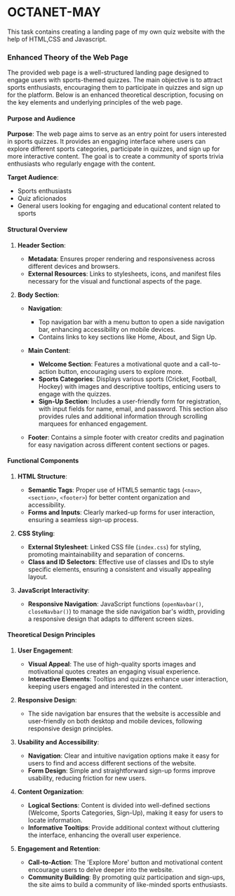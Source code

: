 # OCTANET-MAY
This task contains creating a landing page of my own quiz website with the help of HTML,CSS and Javascript.
### Enhanced Theory of the Web Page

The provided web page is a well-structured landing page designed to engage users with sports-themed quizzes. The main objective is to attract sports enthusiasts, encouraging them to participate in quizzes and sign up for the platform. Below is an enhanced theoretical description, focusing on the key elements and underlying principles of the web page.

#### Purpose and Audience

**Purpose**:
The web page aims to serve as an entry point for users interested in sports quizzes. It provides an engaging interface where users can explore different sports categories, participate in quizzes, and sign up for more interactive content. The goal is to create a community of sports trivia enthusiasts who regularly engage with the content.

**Target Audience**:
- Sports enthusiasts
- Quiz aficionados
- General users looking for engaging and educational content related to sports

#### Structural Overview

1. **Header Section**:
    - **Metadata**: Ensures proper rendering and responsiveness across different devices and browsers.
    - **External Resources**: Links to stylesheets, icons, and manifest files necessary for the visual and functional aspects of the page.

2. **Body Section**:
    - **Navigation**: 
        - Top navigation bar with a menu button to open a side navigation bar, enhancing accessibility on mobile devices.
        - Contains links to key sections like Home, About, and Sign Up.

    - **Main Content**: 
        - **Welcome Section**: Features a motivational quote and a call-to-action button, encouraging users to explore more.
        - **Sports Categories**: Displays various sports (Cricket, Football, Hockey) with images and descriptive tooltips, enticing users to engage with the quizzes.
        - **Sign-Up Section**: Includes a user-friendly form for registration, with input fields for name, email, and password. This section also provides rules and additional information through scrolling marquees for enhanced engagement.

    - **Footer**: Contains a simple footer with creator credits and pagination for easy navigation across different content sections or pages.

#### Functional Components

1. **HTML Structure**:
    - **Semantic Tags**: Proper use of HTML5 semantic tags (`<nav>`, `<section>`, `<footer>`) for better content organization and accessibility.
    - **Forms and Inputs**: Clearly marked-up forms for user interaction, ensuring a seamless sign-up process.

2. **CSS Styling**:
    - **External Stylesheet**: Linked CSS file (`index.css`) for styling, promoting maintainability and separation of concerns.
    - **Class and ID Selectors**: Effective use of classes and IDs to style specific elements, ensuring a consistent and visually appealing layout.

3. **JavaScript Interactivity**:
    - **Responsive Navigation**: JavaScript functions (`openNavbar()`, `closeNavbar()`) to manage the side navigation bar's width, providing a responsive design that adapts to different screen sizes.

#### Theoretical Design Principles

1. **User Engagement**:
    - **Visual Appeal**: The use of high-quality sports images and motivational quotes creates an engaging visual experience.
    - **Interactive Elements**: Tooltips and quizzes enhance user interaction, keeping users engaged and interested in the content.

2. **Responsive Design**:
    - The side navigation bar ensures that the website is accessible and user-friendly on both desktop and mobile devices, following responsive design principles.

3. **Usability and Accessibility**:
    - **Navigation**: Clear and intuitive navigation options make it easy for users to find and access different sections of the website.
    - **Form Design**: Simple and straightforward sign-up forms improve usability, reducing friction for new users.

4. **Content Organization**:
    - **Logical Sections**: Content is divided into well-defined sections (Welcome, Sports Categories, Sign-Up), making it easy for users to locate information.
    - **Informative Tooltips**: Provide additional context without cluttering the interface, enhancing the overall user experience.

5. **Engagement and Retention**:
    - **Call-to-Action**: The 'Explore More' button and motivational content encourage users to delve deeper into the website.
    - **Community Building**: By promoting quiz participation and sign-ups, the site aims to build a community of like-minded sports enthusiasts.

